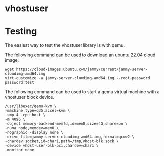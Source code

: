 # vhostuser

# Testing
The easiest way to test the vhostuser library is with qemu.

The following command can be used to download an ubuntu 22.04 cloud image.
```
wget https://cloud-images.ubuntu.com/jammy/current/jammy-server-cloudimg-amd64.img
virt-customize -a jammy-server-cloudimg-amd64.img --root-password password:test
```

The following command can be used to start a qemu virtual machine with a vhostuser block device.
```
/usr/libexec/qemu-kvm \
-machine type=q35,accel=kvm \
-smp 4 -cpu host \
-m 4096 \
-object memory-backend-memfd,id=mem0,size=4G,share=on \
-numa node,memdev=mem0 \
-nographic -display none \
-drive file=jammy-server-cloudimg-amd64.img,format=qcow2 \
-chardev socket,id=char1,path=/tmp/vhost-blk.sock \
-device vhost-user-blk-pci,chardev=char1 \
-monitor none
```
